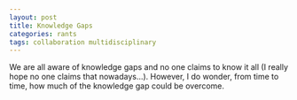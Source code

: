 ```yaml
---
layout: post
title: Knowledge Gaps
categories: rants
tags: collaboration multidisciplinary  
---
```


We are all aware of knowledge gaps and no one claims to know it all (I really hope no one claims that nowadays...). However, I do wonder, from time to time, how much of the knowledge gap could be overcome. 
<!--more-->


